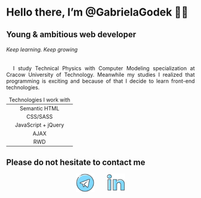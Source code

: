 # Hello there, I’m @GabrielaGodek 🖐🏻

## Young & ambitious web developer
###### Keep learning. Keep growing 

<div align="justify">
&nbsp; I study Technical Physics with Computer Modeling specialization at Cracow University of Technology. Meanwhile my studies I realized that programming is exciting and because of that I decide to learn front-end technologies.


</div>

<center>
<div style="margin: 0 auto;">
    <table style="text-align:center; ">
    <thead>
    <tr><td>Technologies I work with</td></tr>
    </thead>
    <tbody>
    <tr><td>Semantic HTML</td></tr>
    <tr><td>CSS/SASS</td></tr>
    <tr><td>JavaScript + jQuery</td></tr>
    <tr><td>AJAX </td></tr>
    <tr><td>RWD </td></tr>
    </tbody>
    </table>
</div>
</center>


## Please do not hesitate to contact me
<div align="center">
<a href="https://t.me/g0gabis" ><img src="images/telegram.png" width="50" ></a> &nbsp;&nbsp;&nbsp;&nbsp;&nbsp;&nbsp;
<a href="https://www.linkedin.com/in/gabrielagodek/" ><img src="images/linked.png" width="50" ></a> <br/>
</div>
